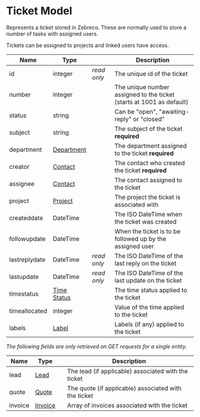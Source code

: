 # Ticket Model

Represents a ticket stored in Zebreco. These are normally used to store a number of tasks with assigned users.

Tickets can be assigned to projects and linked users have access.


| Name          | Type                              |               | Description                                                           |
|---------------|-----------------------------------|---------------|-----------------------------------------------------------------------|
| id            | integer                           | _read only_   | The unique id of the ticket                                           |
| number        | integer                           |               | The unique number assigned to the ticket (starts at 1001 as default)  |
| status        | string                            |               | Can be "open", "awaiting-reply" or "closed"                           |
| subject       | string                            |               | The subject of the ticket **required**                                |
| department    | [Department](api-department.md)   |               | The department assigned to the ticket **required**                    |
| creator       | [Contact](api-contact.md)         |               | The contact who created the ticket **required**                      |
| assignee      | [Contact](api-contact.md)         |               | The contact assigned to the ticket                                    |
| project       | [Project](api-project.md)         |               | The project the ticket is associated with                             |
| createddate   | DateTime                          |               | The ISO DateTime when the ticket was created                          |
| followupdate  | DateTime                          |               | When the ticket is to be followed up by the assigned user             |
| lastreplydate | DateTime                          | _read only_   | The ISO DateTime of the last reply on the ticket                      |
| lastupdate    | DateTime                          | _read only_   | The ISO DateTime of the last update on the ticket                     |
| timestatus    | [Time Status](api-timestatus.md)  |               | The time status applied to the ticket                                 |
| timeallocated | integer                           |               | Value of the time applied to the ticket                               |
| labels        | [Label](api-label.md)             |               | Labels (if any) applied to the ticket                                 |

*The following fields are only retrieved on GET requests for a single entity.*

| Name      | Type                      |               | Description                                           | 
|-----------|---------------------------|---------------|-------------------------------------------------------|
| lead      | [Lead](api-lead.md)       |               | The lead (if applicable) associated with the ticket   |
| quote     | [Quote](api-quote.md)     |               | The quote (if applicable) associated with the ticket  |
| invoice   | [Invoice](api-invoice.md) |               | Array of invoices associated with the ticket          |
